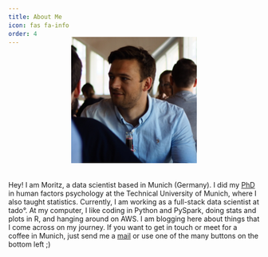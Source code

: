 ```yaml
---
title: About Me
icon: fas fa-info
order: 4
---
```


<figure style="width: 50%; margin: -2rem auto 2rem;">
  <img src="/resources/images/pic.jpg"/>
</figure>

Hey! I am Moritz, a data scientist based in Munich (Germany). I did my [PhD](https://mediatum.ub.tum.de/doc/1432904/1432904.pdf) in human factors psychology at the Technical University of Munich, where I also taught statistics. Currently, I am working as a full-stack data scientist at tado°. At my computer, I like coding in Python and PySpark, doing stats and plots in R, and hanging around on AWS. I am blogging here about things that I come across on my journey. If you want to get in touch or meet for a coffee in Munich, just send me a <a href="mailto:koerber.moritz@gmail.com">mail</a> or use one of the many buttons on the bottom left ;)